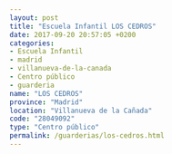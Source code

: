 ```yaml
---
layout: post
title: "Escuela Infantil LOS CEDROS"
date: 2017-09-20 20:57:05 +0200
categories:
- Escuela Infantil
- madrid
- villanueva-de-la-canada
- Centro público
- guarderia
name: "LOS CEDROS"
province: "Madrid"
location: "Villanueva de la Cañada"
code: "28049092"
type: "Centro público"
permalink: /guarderias/los-cedros.html
---
```


